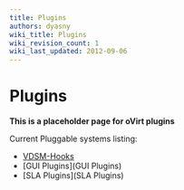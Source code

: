 ```yaml
---
title: Plugins
authors: dyasny
wiki_title: Plugins
wiki_revision_count: 1
wiki_last_updated: 2012-09-06
---
```


<!-- TODO: Content review -->

# Plugins

**This is a placeholder page for oVirt plugins**

Current Pluggable systems listing:

*   [VDSM-Hooks](VDSM-Hooks)
*   [GUI Plugins](GUI Plugins)
*   [SLA Plugins](SLA Plugins)
